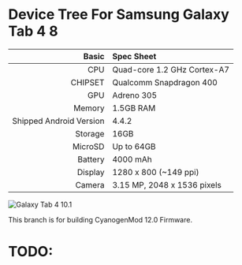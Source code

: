 Device Tree For Samsung Galaxy Tab 4 8
=========================================

| Basic   | Spec Sheet                  |
| -------:|:--------------------------- |
| CPU     | Quad-core 1.2 GHz Cortex-A7 |
| CHIPSET | Qualcomm Snapdragon 400 |
| GPU     | Adreno 305 |
| Memory  | 1.5GB RAM |
| Shipped Android Version | 4.4.2 |
| Storage | 16GB |
| MicroSD | Up to 64GB |
| Battery | 4000 mAh |
| Display | 1280 x 800 (~149 ppi) |
| Camera  | 3.15 MP, 2048 x 1536 pixels |


![Galaxy Tab 4 10.1](http://cdn2.gsmarena.com/vv/pics/samsung/samsung-galaxy-tab-4-80-1.jpg "Galaxy Tab 4 8.0")

This branch is for building CyanogenMod 12.0 Firmware.

TODO:
=======
